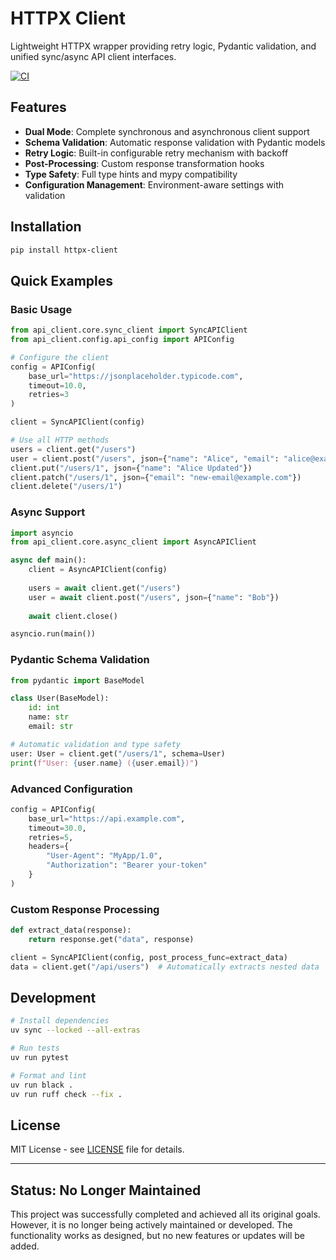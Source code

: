 # HTTPX Client

Lightweight HTTPX wrapper providing retry logic, Pydantic validation, and unified sync/async API client interfaces.

[![CI](https://github.com/aafre/httpx-client/actions/workflows/ci.yml/badge.svg)](https://github.com/aafre/httpx-client/actions/workflows/ci.yml)

## Features

- **Dual Mode**: Complete synchronous and asynchronous client support
- **Schema Validation**: Automatic response validation with Pydantic models
- **Retry Logic**: Built-in configurable retry mechanism with backoff
- **Post-Processing**: Custom response transformation hooks
- **Type Safety**: Full type hints and mypy compatibility
- **Configuration Management**: Environment-aware settings with validation

## Installation

```bash
pip install httpx-client
```

## Quick Examples

### Basic Usage

```python
from api_client.core.sync_client import SyncAPIClient
from api_client.config.api_config import APIConfig

# Configure the client
config = APIConfig(
    base_url="https://jsonplaceholder.typicode.com",
    timeout=10.0,
    retries=3
)

client = SyncAPIClient(config)

# Use all HTTP methods
users = client.get("/users")
user = client.post("/users", json={"name": "Alice", "email": "alice@example.com"})
client.put("/users/1", json={"name": "Alice Updated"})
client.patch("/users/1", json={"email": "new-email@example.com"})
client.delete("/users/1")
```

### Async Support

```python
import asyncio
from api_client.core.async_client import AsyncAPIClient

async def main():
    client = AsyncAPIClient(config)
    
    users = await client.get("/users")
    user = await client.post("/users", json={"name": "Bob"})
    
    await client.close()

asyncio.run(main())
```

### Pydantic Schema Validation

```python
from pydantic import BaseModel

class User(BaseModel):
    id: int
    name: str
    email: str

# Automatic validation and type safety
user: User = client.get("/users/1", schema=User)
print(f"User: {user.name} ({user.email})")
```

### Advanced Configuration

```python
config = APIConfig(
    base_url="https://api.example.com",
    timeout=30.0,
    retries=5,
    headers={
        "User-Agent": "MyApp/1.0",
        "Authorization": "Bearer your-token"
    }
)
```

### Custom Response Processing

```python
def extract_data(response):
    return response.get("data", response)

client = SyncAPIClient(config, post_process_func=extract_data)
data = client.get("/api/users")  # Automatically extracts nested data
```

## Development

```bash
# Install dependencies
uv sync --locked --all-extras

# Run tests
uv run pytest

# Format and lint
uv run black .
uv run ruff check --fix .
```

## License

MIT License - see [LICENSE](LICENSE) file for details.

---

## Status: No Longer Maintained

This project was successfully completed and achieved all its original goals. However, it is no longer being actively maintained or developed. The functionality works as designed, but no new features or updates will be added.